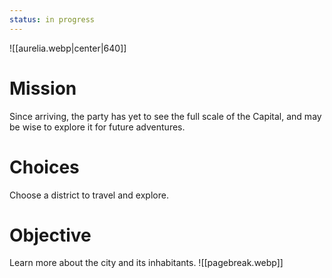```yaml
---
status: in progress
---
```

![[aurelia.webp|center|640]]
# Mission
Since arriving, the party has yet to see the full scale of the Capital, and may be wise to explore it for future adventures.
# Choices
Choose a district to travel and explore.
# Objective
Learn more about the city and its inhabitants.
![[pagebreak.webp]]